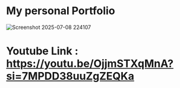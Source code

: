 # My personal Portfolio
![Screenshot 2025-07-08 224107](https://github.com/user-attachments/assets/edddae01-1fa3-487b-9d8c-9920362a38d7)

# Youtube Link : https://youtu.be/OjjmSTXqMnA?si=7MPDD38uuZgZEQKa
